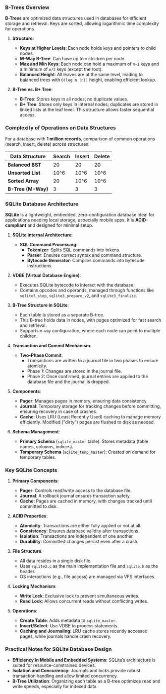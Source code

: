 ### B-Trees Overview

**B-Trees** are optimized data structures used in databases for efficient storage and retrieval. Keys are sorted, allowing logarithmic time complexity for operations.

1. **Structure**:
   - **Keys at Higher Levels**: Each node holds keys and pointers to child nodes.
   - **M-Way B-Tree**: Can have up to `m` children per node. 
   - **Max and Min Keys**: Each node can hold a maximum of `m-1` keys and a minimum of `m/2` keys (except the root).
   - **Balanced Height**: All leaves are at the same level, leading to balanced trees with `O(log m (n))` height, enabling efficient lookup.

2. **B-Tree vs. B+ Tree**:
   - **B-Tree**: Stores keys in all nodes; no duplicate values.
   - **B+ Tree**: Stores only keys in internal nodes; duplicates are stored in linked lists at the leaf level. This structure allows faster sequential access.

### Complexity of Operations on Data Structures

For a database with **1 million records**, comparison of common operations (search, insert, delete) across structures:

| Data Structure   | Search | Insert | Delete |
|------------------|--------|--------|--------|
| **Balanced BST** | 20     | 20     | 20     |
| **Unsorted List**| 10^6   | 10^6   | 10^6   |
| **Sorted Array** | 20     | 10^6   | 10^6   |
| **B-Tree (M-Way)** | 3    | 3      | 3      |

### SQLite Database Architecture

**SQLite** is a lightweight, embedded, zero-configuration database ideal for applications needing local storage, especially mobile apps. It is **ACID-compliant** and designed for minimal setup.

1. **SQLite Internal Architecture**:
   - **SQL Command Processing**:
     - **Tokenizer**: Splits SQL commands into tokens.
     - **Parser**: Ensures correct syntax and command structure.
     - **Bytecode Generator**: Compiles commands into bytecode instructions.

2. **VDBE (Virtual Database Engine)**:
   - Executes SQLite bytecode to interact with the database.
   - Contains opcodes and operands, managed through functions like `sqlite3_step`, `sqlite3_prepare_v2`, and `sqlite3_finalize`.
   
3. **B-Tree Structure in SQLite**:
   - Each table is stored as a separate B-tree.
   - This B-tree holds data in nodes, with pages optimized for fast search and retrieval.
   - Supports `m-way` configuration, where each node can point to multiple children.
   
4. **Transaction and Commit Mechanism**:
   - **Two-Phase Commit**:
     - Transactions are written to a journal file in two phases to ensure atomicity.
     - Phase 1: Changes are stored in the journal file.
     - Phase 2: Once confirmed, journal entries are applied to the database file and the journal is dropped.

5. **Components**:
   - **Pager**: Manages pages in memory, ensuring data consistency.
   - **Journal**: Temporary storage for tracking changes before committing, ensuring recovery in case of crashes.
   - **Cache**: Uses LRU (Least Recently Used) caching to manage memory efficiently. Modified ("dirty") pages are flushed to disk as needed.

6. **Schema Management**:
   - **Primary Schema** (`sqlite_master` table): Stores metadata (table names, columns, indices).
   - **Temporary Schema** (`sqlite_temp_master`): Created on demand for temporary tables.

### Key SQLite Concepts

1. **Primary Components**:
   - **Pager**: Controls read/write access to the database file.
   - **Journal**: A rollback journal ensures transaction safety.
   - **Cache**: Pages are cached in memory, with changes tracked until committed to disk.

2. **ACID Properties**:
   - **Atomicity**: Transactions are either fully applied or not at all.
   - **Consistency**: Ensures database validity after transactions.
   - **Isolation**: Transactions are independent of one another.
   - **Durability**: Committed changes persist even after a crash.

3. **File Structure**:
   - All data resides in a single disk file.
   - Uses `sqlite3.c` as the main implementation file and `sqlite.h` as the header.
   - OS interactions (e.g., file access) are managed via VFS interfaces.

4. **Locking Mechanism**:
   - **Write Lock**: Exclusive lock to prevent simultaneous writes.
   - **Read Lock**: Allows concurrent reads without conflicting writes.

5. **Operations**:
   - **Create Table**: Adds metadata to `sqlite_master`.
   - **Insert/Select**: Use VDBE to process statements.
   - **Caching and Journaling**: LRU cache stores recently accessed pages, while journals handle crash recovery.

### Practical Notes for SQLite Database Design

- **Efficiency in Mobile and Embedded Systems**: SQLite’s architecture is suited for resource-constrained devices.
- **Isolation and Concurrency**: Journals and locks provide robust transaction handling and allow limited concurrency.
- **B-Tree Utilization**: Organizing each table as a B-tree optimizes read and write speeds, especially for indexed data.

